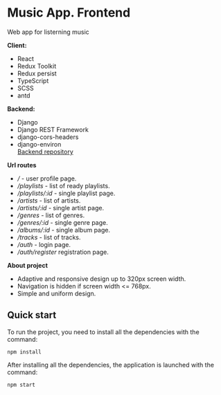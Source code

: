 # Music App. Frontend

Web app for listerning music

**Client:**

-  React
-  Redux Toolkit
-  Redux persist
-  TypeScript
-  SCSS
-  antd

**Backend:**

-  Django
-  Django REST Framework
-  django-cors-headers
-  django-environ <br />
[Backend repository](https://github.com/Haskiro/music-app-backend)

**Url routes**

-  _/_ - user profile page.
-  _/playlists_ - list of ready playlists.
-  _/playlists/:id_ - single playlist page.
-  _/artists_ - list of artists.
-  _/artists/:id_ - single artist page.
-  _/genres_ - list of genres.
-  _/genres/:id_ - single genre page.
-  _/albums/:id_ - single album page.
-  _/tracks_ - list of tracks.
-  _/auth_ - login page.
-  _/auth/register_ registration page.

**About project**

-  Adaptive and responsive design up to 320px screen width.
-  Navigation is hidden if screen width <= 768px.
-  Simple and uniform design.

## Quick start

To run the project, you need to install all the dependencies with the command:
```
npm install
```
After installing all the dependencies, the application is launched with the command:
```
npm start
```

